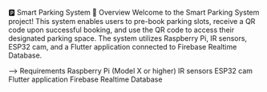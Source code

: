 
🅿️ Smart Parking System 🚗
Overview
Welcome to the Smart Parking System project! This system enables users to pre-book parking slots, receive a QR code upon successful booking, and use the QR code to access their designated parking space. The system utilizes Raspberry Pi, IR sensors, ESP32 cam, and a Flutter application connected to Firebase Realtime Database.

--> Requirements
  Raspberry Pi (Model X or higher)
  IR sensors
  ESP32 cam
  Flutter application
  Firebase Realtime Database
